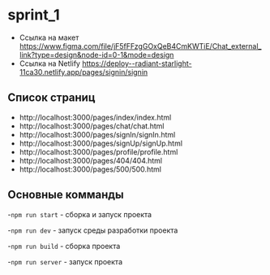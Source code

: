 # sprint_1


- Ссылка на макет https://www.figma.com/file/jF5fFFzgGOxQeB4CmKWTiE/Chat_external_link?type=design&node-id=0-1&mode=design
- Ссылка на Netlify https://deploy--radiant-starlight-11ca30.netlify.app/pages/signin/signin
 
**Список страниц**
-

- http://localhost:3000/pages/index/index.html
- http://localhost:3000/pages/chat/chat.html
- http://localhost:3000/pages/signIn/signIn.html
- http://localhost:3000/pages/signUp/signUp.html
- http://localhost:3000/pages/profile/profile.html
- http://localhost:3000/pages/404/404.html
- http://localhost:3000/pages/500/500.html


**Основные комманды**
-
-`npm run start` - сборка и запуск проекта

-`npm run dev` - запуск среды разработки проекта

-`npm run build` - сборка проекта

-`npm run server` - запуск проекта
